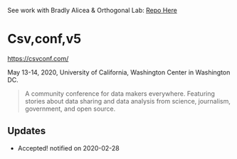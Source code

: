 See work with Bradly Alicea & Orthogonal Lab: [Repo Here](https://github.com/Orthogonal-Research-Lab/Proposals/blob/master/csv%2Cconf%2Cv5/Abstract.md)

# Csv,conf,v5
https://csvconf.com/

May 13-14, 2020, University of California, Washington Center in Washington DC.

> A community conference for data makers everywhere. Featuring stories about data sharing and data analysis from science, journalism, government, and open source.

## Updates
- Accepted! notified on 2020-02-28
